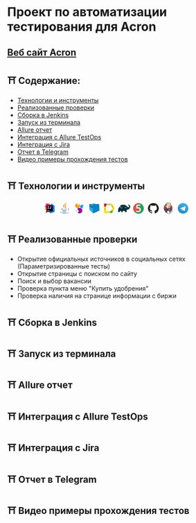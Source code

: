 # Проект по автоматизации тестирования для Acron
## <a target="_blank" href="https://www.acron.ru/">Веб сайт Acron</a>

## :shinto_shrine: Содержание:

- <a href="#Технологии и инструменты">Технологии и инструменты</a> 
- <a href="#Реализованные проверки">Реализованные проверки</a>
- <a href="#Сборка в Jenkins">Сборка в Jenkins</a>
- <a href="#Запуск из терминала">Запуск из терминала</a>
- <a href="#Allure отчет">Allure отчет</a>
- <a href="#Интеграция с Allure TestOps">Интеграция с Allure TestOps</a>
- <a href="#Интеграция с Jira">Интеграция с Jira</a>
- <a href="#Отчет в Telegram">Отчет в Telegram</a>
- <a href="#Видео примеры прохождения тестов">Видео примеры прохождения тестов</a>

## :shinto_shrine: Технологии и инструменты
<p align="center">
<img width="6%" title="IntelliJ IDEA" src="images/logo/Intelij_IDEA.svg">
<img width="6%" title="Java" src="images/logo/Java.svg">
<img width="6%" title="Selenide" src="images/logo/Selenide.svg">
<img width="6%" title="Selenoid" src="images/logo/Selenoid.svg">
<img width="6%" title="Allure Report" src="images/logo/Allure_Report.svg">
<img width="6%" title="Gradle" src="images/logo/Gradle.svg">
<img width="6%" title="JUnit5" src="images/logo/JUnit5.svg">
<img width="6%" title="GitHub" src="images/logo/GitHub.svg">
<img width="6%" title="Jenkins" src="images/logo/Jenkins.svg">
<img width="6%" title="Telegram" src="images/logo/Telegram.svg">
</p>

## :shinto_shrine: Реализованные проверки
- Открытие официальных источников в социальных сетях (Параметризированные тесты)
- Открытие страницы с поиском по сайту
- Поиск и выбор вакансии
- Проверка пункта меню "Купить удобрения"
- Проверка наличия на странице информации с биржи

## :shinto_shrine: Сборка в Jenkins

## :shinto_shrine: Запуск из терминала

## :shinto_shrine: Allure отчет

## :shinto_shrine: Интеграция с Allure TestOps

## :shinto_shrine: Интеграция с Jira

## :shinto_shrine: Отчет в Telegram

## :shinto_shrine: Видео примеры прохождения тестов

